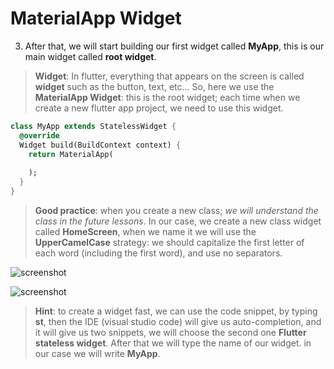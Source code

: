 # MaterialApp Widget



3.  After that, we will start building our first widget called **MyApp**, this is our main widget called **root widget**.

>  **Widget**: In flutter, everything that appears on the screen is called **widget** such as the button, text, etc... So, here we use the **MaterialApp Widget**: this is the root widget; each time when we create a new flutter app project, we need to use this widget.



```dart
class MyApp extends StatelessWidget {
  @override
  Widget build(BuildContext context) {
    return MaterialApp(
   
    );
  }
}
```



> **Good practice**: when you create a new class; *we will understand the class in the future lessons*. In our case, we create a new class widget called **HomeScreen**, when we name it we will use the **UpperCamelCase** strategy: we should capitalize the first letter of each word (including the first word), and use no separators.

![screenshot](https://lh6.googleusercontent.com/QkpfTNnKHJe-Mb09wzA9EELlV3dJXrElwS1Yotq0vnZoId4yQxt6rhg5RBPOzBciksEzoA1cD5HlFUXv8GA_p3rKGdD4lu8H7ePvv-7hTxFxLr8IleChl0_aJL6igdFKm79HEgjv)






![screenshot](https://lh5.googleusercontent.com/COTeTqOJCvhQIR1StCMTQvZB5Ea8lh9PSE4BUeS-7HdTyOqJanczbnRs83JCbljF_zCshID1BYsBswqQyJkERFvvzfvjlpClOA2fcSphLtxixP-9Bbz9qUadWUl9l7naFjoWMWvA)



> **Hint**: to create a widget fast, we can use the code snippet, by typing **st**, then the IDE (visual studio code) will give us auto-completion, and it will give us two snippets, we will choose the second one **Flutter stateless widget**. After that we will type the name of our widget. in our case we will write **MyApp**.















































